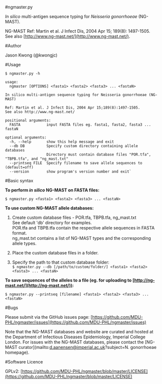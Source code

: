 #ngmaster.py

*In silico* multi-antigen sequence typing for *Neisseria gonorrhoeae* (NG-MAST).  

NG-MAST Ref: Martin et al. J Infect Dis, 2004 Apr 15; 189(8): 1497-1505.  
See also [http://www.ng-mast.net/](http://www.ng-mast.net/).


#Author

Jason Kwong (@kwongjc)


#Usage

`$ ngmaster.py -h`

	usage:
	  ngmaster [OPTIONS] <fasta1> <fasta2> <fasta3> ... <fastaN>
	
	In silico multi-antigen sequence typing for Neisseria gonorrhoeae (NG-MAST)
	
	Ref: Martin et al. J Infect Dis, 2004 Apr 15;189(8):1497-1505.
	See also http://www.ng-mast.net/
	
	positional arguments:
	  FASTA            input FASTA files eg. fasta1, fasta2, fasta3 ... fastaN
	
	optional arguments:
	  -h, --help       show this help message and exit
	  --db DB          Specify custom directory containing allele databases
	                   Directory must contain database files "POR.tfa", "TBPB.tfa", and "ng_mast.txt"
	  --printseq FILE  Specify filename to save allele sequences to (default=off)
	  --version        show program's version number and exit`


#Basic syntax

**To perform *in silico* NG-MAST on FASTA files:**

`$ ngmaster.py <fasta1> <fasta2> <fasta3> ... <fastaN>`


**To use custom NG-MAST allele databases:**

1. Create custom database files - POR.tfa, TBPB.tfa, ng_mast.txt  
   See default 'db' directory for examples.  
   POR.tfa and TBPB.tfa contain the respective allele sequences in FASTA format.  
   ng_mast.txt contains a list of NG-MAST types and the corresponding allele types.

2. Place the custom database files in a folder.

3. Specify the path to that custom database folder:  
   `$ ngmaster.py --db [/path/to/custom/folder/] <fasta1> <fasta2> <fasta3> ... <fastaN>`


**To save sequences of the alleles to a file (eg. for uploading to [http://ng-mast.net/](http://ng-mast.net/)):**

`$ ngmaster.py --printseq [filename] <fasta1> <fasta2> <fasta3> ... <fastaN>`


#Bugs

Please submit via the GitHub issues page: [https://github.com/MDU-PHL/ngmaster/issues](https://github.com/MDU-PHL/ngmaster/issues)  

Note that the NG-MAST databases and website are curated and hosted at the Department of Infectious Diseases Epidemiology, Imperial College London. For issues with the NG-MAST databases, please contact the [NG-MAST curator](mailto:d.aanensen@imperial.ac.uk?subject=N. gonorrhoeae homepage).


#Software Licence

GPLv2: [https://github.com/MDU-PHL/ngmaster/blob/master/LICENSE](https://github.com/MDU-PHL/ngmaster/blob/master/LICENSE)
